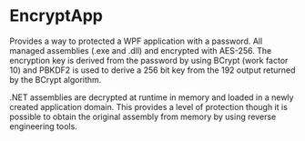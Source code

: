 # EncryptApp
Provides a way to protected a WPF application with a password. All managed assemblies (.exe and .dll) and encrypted with AES-256. The encryption key is derived from the password by using BCrypt (work factor 10) and PBKDF2 is used to derive a 256 bit key from the 192 output returned by the BCrypt algorithm.

.NET assemblies are decrypted at runtime in memory and loaded in a newly created application domain. This provides a level of protection though it is possible to obtain the original assembly from memory by using reverse engineering tools.

